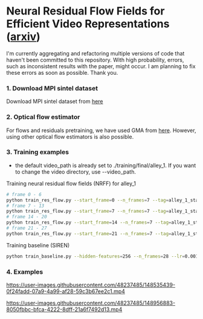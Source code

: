 # Neural Residual Flow Fields for Efficient Video Representations ([arxiv](https://arxiv.org/abs/2201.04329))

I'm currently aggregating and refactoring multiple versions of code that haven't been committed to this repository.
With high probability, errors, such as inconsistent results with the paper, might occur.
I am planning to fix these errors as soon as possible.
Thank you.


### 1. Download MPI sintel dataset 
Download MPI sintel dataset from [here](http://sintel.is.tue.mpg.de/)

### 2. Optical flow estimator
For flows and residuals pretraining, we have used GMA from [here](https://github.com/zacjiang/GMA).
However, using other optical flow estimators is also possible.

### 3. Training examples
* the default video_path is already set to ./training/final/alley_1. If you want to change the video directory, use --video_path.

Training neural residual flow fields (NRFF) for alley_1

```bash
# frame 0 - 6
python train_res_flow.py --start_frame=0 --n_frames=7 --tag=alley_1_start0_jq98_hf96
# frame 7 - 13
python train_res_flow.py --start_frame=7 --n_frames=7 --tag=alley_1_start7_jq98_hf96
# frame 14 - 20
python train_res_flow.py --start_frame=14 --n_frames=7 --tag=alley_1_start14_jq98_hf96
# frame 21 - 27
python train_res_flow.py --start_frame=21 --n_frames=7 --tag=alley_1_start21_jq98_hf96
```

Training baseline (SIREN)
```bash
python train_baseline.py --hidden-features=256 --n_frames=28 --lr=0.001 --tag baseline_siren_hf256
```

### 4. Examples
https://user-images.githubusercontent.com/48237485/148535439-0f24fadd-07a9-4a99-af28-59c3b67ee2c1.mp4

https://user-images.githubusercontent.com/48237485/148956883-8050fbbc-bfca-4222-8dff-21a6f7492d13.mp4
